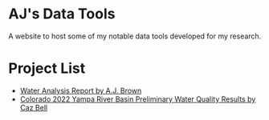 # AJ's Data Tools
A website to host some of my notable data tools developed for my research.

# Project List
* [Water Analysis Report by A.J. Brown](https://ansleybrown1337.github.io/V6_Water_Analysis.html
)
* [Colorado 2022 Yampa River Basin Preliminary Water Quality Results by Caz Bell](https://ansleybrown1337.github.io/Steamboat_map.html
)
